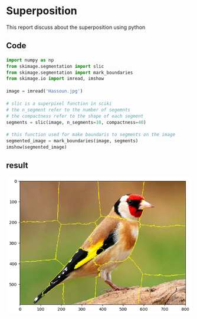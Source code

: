 # Superposition 
This report discuss about the superposition using python 

## Code
```python
import numpy as np
from skimage.segmentation import slic
from skimage.segmentation import mark_boundaries
from skimage.io import imread, imshow

image = imread('Hassoun.jpg')

# slic is a superpixel function in sciki
# the n_segment refer to the number of segemnts
# the compactness refer to the shape of each segment
segments = slic(image, n_segments=10, compactness=40)

# this function used for make boundaris to segments on the image
segmented_image = mark_boundaries(image, segments)
imshow(segmented_image)
```
## result
<img src='result.png' />